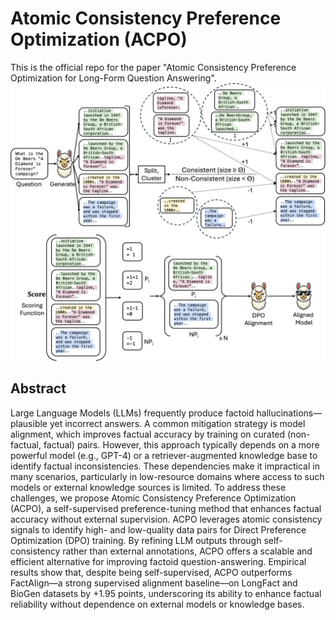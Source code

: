 # Atomic Consistency Preference Optimization (ACPO)
This is the official repo for the paper "Atomic Consistency Preference Optimization for Long-Form Question Answering".
![Alt text for the image](Images/Overview.png)
## Abstract
Large Language Models (LLMs) frequently produce factoid hallucinations—plausible yet incorrect answers.  A common mitigation strategy is model alignment, which improves factual accuracy by training on curated (non-factual, factual) pairs.  However, this approach typically depends on a more powerful model (e.g., GPT-4) or a retriever-augmented knowledge base to identify factual inconsistencies.  These dependencies make it impractical in many scenarios, particularly in low-resource domains where access to such models or external knowledge sources is limited.  To address these challenges, we propose Atomic Consistency Preference Optimization (ACPO), a self-supervised preference-tuning method that enhances factual accuracy without external supervision.  ACPO leverages atomic consistency signals to identify high- and low-quality data pairs for Direct Preference Optimization (DPO) training.  By refining LLM outputs through self-consistency rather than external annotations, ACPO offers a scalable and efficient alternative for improving factoid question-answering.  Empirical results show that, despite being self-supervised, ACPO outperforms FactAlign—a strong supervised alignment baseline—on LongFact and BioGen datasets by +1.95 points, underscoring its ability to enhance factual reliability without dependence on external models or knowledge bases.
